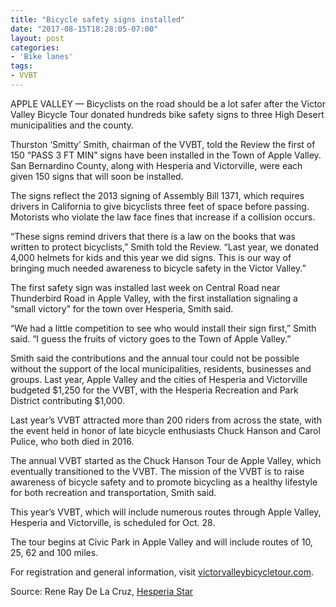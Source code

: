 ```yaml
---
title: "Bicycle safety signs installed"
date: "2017-08-15T18:28:05-07:00"
layout: post
categories:
- 'Bike lanes'
tags:
- VVBT
---
```


APPLE VALLEY — Bicyclists on the road should be a lot safer after the Victor Valley Bicycle Tour donated hundreds bike safety signs to three High Desert municipalities and the county.

Thurston ‘Smitty’ Smith, chairman of the VVBT, told the Review the first of 150 “PASS 3 FT MIN” signs have been installed in the Town of Apple Valley. San Bernardino County, along with Hesperia and Victorville, were each given 150 signs that will soon be installed.

The signs reflect the 2013 signing of Assembly Bill 1371, which requires drivers in California to give bicyclists three feet of space before passing. Motorists who violate the law face fines that increase if a collision occurs.

“These signs remind drivers that there is a law on the books that was written to protect bicyclists,” Smith told the Review. “Last year, we donated 4,000 helmets for kids and this year we did signs. This is our way of bringing much needed awareness to bicycle safety in the Victor Valley.”

The first safety sign was installed last week on Central Road near Thunderbird Road in Apple Valley, with the first installation signaling a “small victory” for the town over Hesperia, Smith said.

“We had a little competition to see who would install their sign first,” Smith said. “I guess the fruits of victory goes to the Town of Apple Valley.”

Smith said the contributions and the annual tour could not be possible without the support of the local municipalities, residents, businesses and groups. Last year, Apple Valley and the cities of Hesperia and Victorville budgeted $1,250 for the VVBT, with the Hesperia Recreation and Park District contributing $1,000.

Last year’s VVBT attracted more than 200 riders from across the state, with the event held in honor of late bicycle enthusiasts Chuck Hanson and Carol Pulice, who both died in 2016.

The annual VVBT started as the Chuck Hanson Tour de Apple Valley, which eventually transitioned to the VVBT. The mission of the VVBT is to raise awareness of bicycle safety and to promote bicycling as a healthy lifestyle for both recreation and transportation, Smith said.

This year’s VVBT, which will include numerous routes through Apple Valley, Hesperia and Victorville, is scheduled for Oct. 28.

The tour begins at Civic Park in Apple Valley and will include routes of 10, 25, 62 and 100 miles.

For registration and general information, visit [victorvalleybicycletour.com](http://www.victorvalleybicycletour.com/).

Source: Rene Ray De La Cruz, [Hesperia Star](http://www.hesperiastar.com/)